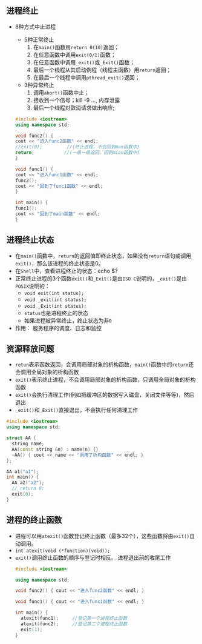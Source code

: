 ## **进程终止**
- 8种方式中止进程
    - 5种正常终止
        1. 在`main()`函数用`return 0(10)`返回；
        2. 在任意函数中调用`exit(0/1)`函数；  
        3. 在任意函数中调用`_exit()`或`_Exit()`函数；
        4. 最后一个线程从其启动例程（线程主函数）用`return`返回；
        5. 在最后一个线程中调用`pthread_exit()`返回；
    - 3种异常终止
        1. 调用`abort()`函数中止；
        2. 接收到一个信号；kill -9 ...,  内存泄露
        3. 最后一个线程对取消请求做出响应;

    ```c++
    #include <iostream>
    using namespace std;

    void func2() {
    cout << "进入func2函数" << endl;
    //exit(0);         //(终止进程，不会回到man函数中)
    return;           //(一级一级返回，回到mian函数中)
    }

    void func1() {
    cout << "进入func1函数" << endl;
    func2();
    cout << "回到了func1函数" << endl;
    }

    int main() {
    func1();
    cout << "回到了main函数" << endl;
    }
    ```
        

## **进程终止状态**

- 在`main()`函数中，`return`的返回值即终止状态，如果没有`return`语句或调用`exit()`，那么该进程的终止状态是0。
- 在`Shell`中，查看进程终止的状态：echo $?
- 正常终止进程的3个函数`exit()`和`_Exit()`是由`ISO C`说明的，`_exit()`是由`POSIX`说明的：
    - `void exit(int status);`
    - `void _exit(int status);`
    - `void _Exit(int status);`
    - `status`也是进程终止的状态
    - 如果进程被异常终止，终止状态为非`0`
- 作用： 服务程序的调度、日志和监控


## **资源释放问题**

- `retun`表示函数返回，会调用局部对象的析构函数，`main()`函数中的`return`还会调用全局对象的析构函数
- `exit()`表示终止进程，不会调用局部对象的析构函数，只调用全局对象的析构函数
- `exit()`会执行清理工作(例如把缓冲区的数据写入磁盘，关闭文件等等)，然后退出
- `_exit()`和`_Exit()`直接退出，不会执行任何清理工作
```c++
#include <iostream>
using namespace std;

struct AA {
  string name;
  AA(const string &n) : name(n) {}
  ~AA() { cout << name << "调用了析构函数" << endl; }
};

AA a1("a1");
int main() {
  AA a2("a2");
  // return 0;
  exit(0);
}
```


## **进程的终止函数**

- 进程可以用`atexit()`函数登记终止函数（最多32个），这些函数将由`exit()`自动调用。
- `int atexit(void (*function)(void));`
- `exit()`调用终止函数的顺序与登记时相反。 进程退出前的收尾工作
  ```c++
  #include <iostream>

  using namespace std;

  void func2() { cout << "进入func2函数" << endl; }

  void func1() { cout << "进入func1函数" << endl; }

  int main() {
    atexit(func1);     //登记第一个进程终止函数
    atexit(func2);     //登记第二个进程终止函数
    exit(1);
  }
  ```

    

